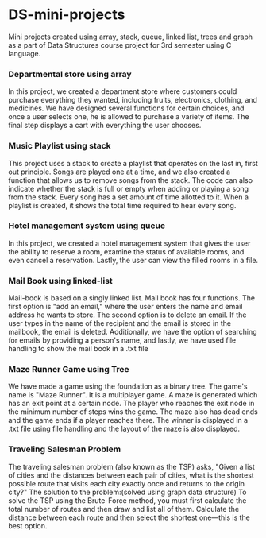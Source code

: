 # DS-mini-projects
Mini projects created using array, stack, queue, linked list, trees and graph as a part of Data Structures course project for 3rd semester using C language.

### Departmental store using array
In this project, we created a department store where customers could purchase everything they wanted, including fruits, electronics, clothing, and medicines. We have designed several functions for certain choices, and once a user selects one, he is allowed to purchase a variety of items. The final step displays a cart with everything the user chooses.

### Music Playlist using stack
This project uses a stack to create a playlist that operates on the last in, first out principle. Songs are played one at a time, and we also created a function that allows us to remove songs from the stack. The code can also indicate whether the stack is full or empty when adding or playing a song from the stack. Every song has a set amount of time allotted to it. When a playlist is created, it shows the total time required to hear every song.

### Hotel management system using queue
In this project, we created a hotel management system that gives the user the ability to reserve a room, examine the status of available rooms, and even cancel a reservation. Lastly, the user can view the filled rooms in a file.

### Mail Book using linked-list
Mail-book is based on a singly linked list. Mail book has four functions. The first option is "add an email," where the user enters the name and email address he wants to store. The second option is to delete an email. If the user types in the name of the recipient and the email is stored in the mailbook, the email is deleted. Additionally, we have the option of searching for emails by providing a person's name, and lastly, we have used file handling to show the mail book in a .txt file

### Maze Runner Game using Tree
We have made a game using the foundation as a binary tree. The game's name is "Maze Runner". It is a multiplayer game. A maze is generated which has an exit point at a certain node. The player who reaches the exit node in the minimum number of steps wins the game. The maze also has dead ends and the game ends if a player reaches there. The winner is displayed in a .txt file using file handling and the layout of the maze is also displayed.

### Traveling Salesman Problem
The traveling salesman problem (also known as the TSP) asks, "Given a list of cities and the distances between each pair of cities, what is the shortest possible route that visits each city exactly once and returns to the origin city?"
The solution to the problem:(solved using graph data structure) To solve the TSP using the Brute-Force method, you must first calculate the total number of routes and then draw and list all of them. Calculate the distance between each route and then select the shortest one—this is the best option.
